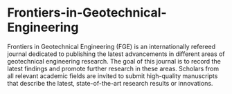 Frontiers-in-Geotechnical-Engineering
=====================================

Frontiers in Geotechnical Engineering (FGE) is an internationally refereed journal dedicated to publishing the latest advancements in different areas of geotechnical engineering research. The goal of this journal is to record the latest findings and promote further research in these areas. Scholars from all relevant academic fields are invited to submit high-quality manuscripts that describe the latest, state-of-the-art research results or innovations.
